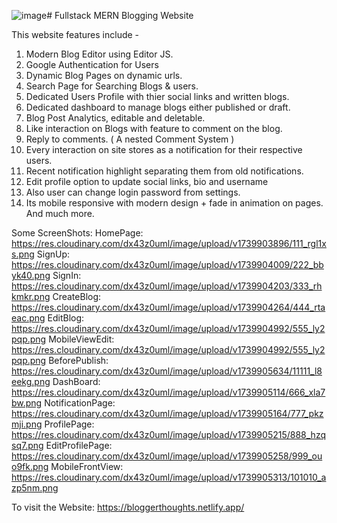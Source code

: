 ![image](https://github.com/user-attachments/assets/1c32d638-0b0d-46d5-b954-9cac52aec98b)# Fullstack MERN Blogging Website


This website features include -
1. Modern Blog Editor using Editor JS.
2. Google Authentication for Users
3. Dynamic Blog Pages on dynamic urls.
4. Search Page for Searching Blogs & users.
5. Dedicated Users Profile with thier social links and written blogs.
6. Dedicated dashboard to manage blogs either published or draft.
7. Blog Post Analytics, editable and deletable.
8. Like interaction on Blogs with feature to comment on the blog.
9. Reply to comments. ( A nested Comment System )
10. Every interaction on site stores as a notification for their respective users.
11. Recent notification highlight separating them from old notifications.
12. Edit profile option to update social links, bio and username
13. Also user can change login password from settings.
14. Its mobile responsive with modern design + fade in animation on pages.
And much more.

Some ScreenShots:
HomePage:   https://res.cloudinary.com/dx43z0uml/image/upload/v1739903896/111_rgl1xs.png
SignUp:     https://res.cloudinary.com/dx43z0uml/image/upload/v1739904009/222_bbyk40.png
SignIn:     https://res.cloudinary.com/dx43z0uml/image/upload/v1739904203/333_rhkmkr.png
CreateBlog: https://res.cloudinary.com/dx43z0uml/image/upload/v1739904264/444_rtaeac.png
EditBlog:   https://res.cloudinary.com/dx43z0uml/image/upload/v1739904992/555_ly2pqp.png
MobileViewEdit: https://res.cloudinary.com/dx43z0uml/image/upload/v1739904992/555_ly2pqp.png
BeforePublish:  https://res.cloudinary.com/dx43z0uml/image/upload/v1739905634/11111_l8eekg.png
DashBoard:      https://res.cloudinary.com/dx43z0uml/image/upload/v1739905114/666_xla7bw.png
NotificationPage:  https://res.cloudinary.com/dx43z0uml/image/upload/v1739905164/777_pkzmji.png
ProfilePage:    https://res.cloudinary.com/dx43z0uml/image/upload/v1739905215/888_hzqsq7.png
EditProfilePage:  https://res.cloudinary.com/dx43z0uml/image/upload/v1739905258/999_ouo9fk.png
MobileFrontView:  https://res.cloudinary.com/dx43z0uml/image/upload/v1739905313/101010_azp5nm.png



To visit the Website: https://bloggerthoughts.netlify.app/

